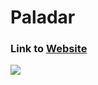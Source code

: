 # Paladar

### Link to [Website](https://paladarmenu.com/  "Paladar Website")

![](https://lh3.googleusercontent.com/bh8syHQea0NlutQxPhRre1zgbtxmhcUanZ88ykuO9vZGW5GUcdL6onss3YzaUigGGdcdTD-jCXxcunzRoXavuVQV56aNykLxckegBfebFybXlvmNKPE=w1280)
